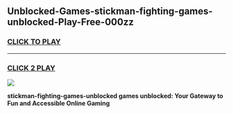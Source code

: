 
## Unblocked-Games-stickman-fighting-games-unblocked-Play-Free-000zz
<h3>
<a href="https://premium76.site?title=stickman-fighting-games-unblocked&ref=19M">CLICK TO PLAY</a></h3>
<hr>

<h3>
<a href="https://premium76.site?title=stickman-fighting-games-unblocked&ref=19M">CLICK 2 PLAY</a>
  
</h3>

<a href="https://premium76.site?title=stickman-fighting-games-unblocked&ref=19M"><img src="https://clearcache.store/games.png"></a>


**stickman-fighting-games-unblocked games unblocked: Your Gateway to Fun and Accessible Online Gaming**
